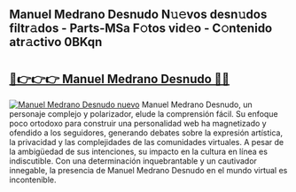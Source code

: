 ## Manuel Medrano Desnudo N𝚞𝚎vos desn𝚞dos filtr𝚊dos - Parts-MSa F𝚘tos vid𝚎o - C𝚘ntenido atr𝚊ctivo 0BKqn

# <h2><a href="http://mb8dne.tromn.icu/?c=Manuel+Medrano+Desnudo">🔗👉👉👉 Manuel Medrano Desnudo 🔗🔗</a></h2>

[![Manuel Medrano Desnudo nuevo](https://i.imgur.com/pEAQMta.gif)](http://mb8dne.tromn.icu/?c=Manuel+Medrano+Desnudo)
Manuel Medrano Desnudo, un personaje complejo y polarizador, elude la comprensión fácil. Su enfoque poco ortodoxo para construir una personalidad web ha magnetizado y ofendido a los seguidores, generando debates sobre la expresión artística, la privacidad y las complejidades de las comunidades virtuales. A pesar de la ambigüedad de sus intenciones, su impacto en la cultura en línea es indiscutible. Con una determinación inquebrantable y un cautivador innegable, la presencia de Manuel Medrano Desnudo en el mundo virtual es incontenible.
